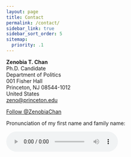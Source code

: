 ```yaml
---
layout: page
title: Contact
permalink: /contact/
sidebar_link: true
sidebar_sort_order: 5
sitemap:
  priority: .1
---
```


<b>Zenobia T. Chan</b><br>
Ph.D. Candidate <br>
Department of Politics <br>
001 Fisher Hall <br>
Princeton, NJ 08544-1012 <br>
United States <br>
<a href="mailto:zeno@princeton.edu" target="_blank">zeno@princeton.edu</a>


<a href="https://twitter.com/ZenobiaChan?ref_src=twsrc%5Etfw" class="twitter-follow-button" data-show-count="false">Follow @ZenobiaChan</a><script async src="https://platform.twitter.com/widgets.js" charset="utf-8"></script>


Pronunciation of my first name and family name:<br>

<audio
	controls
	src="/assets/pronunciation.m4a">
		Your browser does not support the <code>audio</code> element.
</audio>
